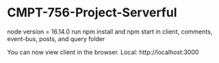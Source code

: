 # CMPT-756-Project-Serverful

node version = 16.14.0 
run npm install and npm start in client, comments, event-bus, posts, and query folder

You can now view client in the browser.
Local:            http://localhost:3000
